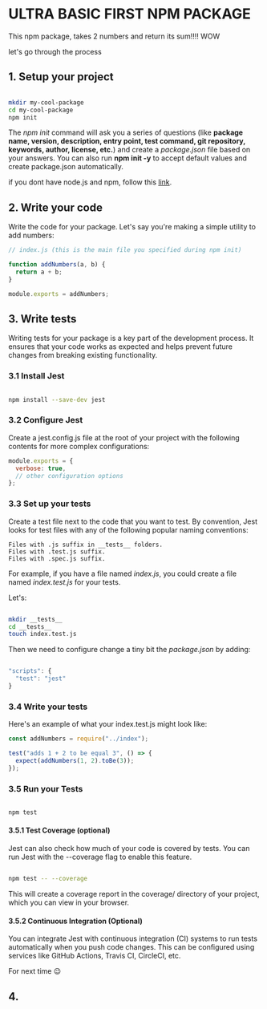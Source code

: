 # ULTRA BASIC FIRST NPM PACKAGE

This npm package, takes 2 numbers and return its sum!!!! WOW

let's go through the process

## 1. Setup your project

```sh

mkdir my-cool-package
cd my-cool-package
npm init

```

The _npm init_ command will ask you a series of questions (like **package name, version, description, entry point, test command, git repository, keywords, author, license, etc.**) and create a _package.json_ file based on your answers. You can also run **npm init -y** to accept default values and create package.json automatically.

if you dont have node.js and npm, follow this [link](https://docs.npmjs.com/downloading-and-installing-node-js-and-npm).

## 2. Write your code

Write the code for your package. Let's say you're making a simple utility to add numbers:

```js
// index.js (this is the main file you specified during npm init)

function addNumbers(a, b) {
  return a + b;
}

module.exports = addNumbers;
```

## 3. Write tests

Writing tests for your package is a key part of the development process. It ensures that your code works as expected and helps prevent future changes from breaking existing functionality.

### 3.1 Install Jest

```sh

npm install --save-dev jest

```

### 3.2 Configure Jest

Create a jest.config.js file at the root of your project with the following contents for more complex configurations:

```js
module.exports = {
  verbose: true,
  // other configuration options
};
```

### 3.3 Set up your tests

Create a test file next to the code that you want to test. By convention, Jest looks for test files with any of the following popular naming conventions:

    Files with .js suffix in __tests__ folders.
    Files with .test.js suffix.
    Files with .spec.js suffix.

For example, if you have a file named _index.js_, you could create a file named _index.test.js_ for your tests.

Let's:

```sh

mkdir __tests__
cd __tests__
touch index.test.js

```

Then we need to configure change a tiny bit the _package.json_ by adding:

```js

"scripts": {
  "test": "jest"
}

```

### 3.4 Write your tests

Here's an example of what your index.test.js might look like:

```js
const addNumbers = require("../index");

test("adds 1 + 2 to be equal 3", () => {
  expect(addNumbers(1, 2).toBe(3));
});
```

### 3.5 Run your Tests

```sh

npm test

```

#### 3.5.1 Test Coverage (optional)

Jest can also check how much of your code is covered by tests. You can run Jest with the --coverage flag to enable this feature.

```sh

npm test -- --coverage

```

This will create a coverage report in the coverage/ directory of your project, which you can view in your browser.

#### 3.5.2 Continuous Integration (Optional)

You can integrate Jest with continuous integration (CI) systems to run tests automatically when you push code changes. This can be configured using services like GitHub Actions, Travis CI, CircleCI, etc.

For next time 😉

## 4.
